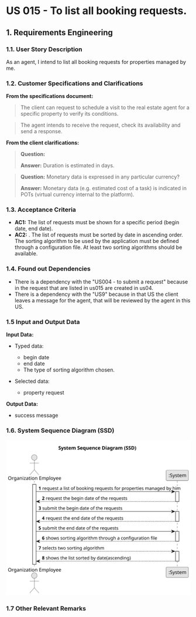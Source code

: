 # US 015 - To list all booking requests.

## 1. Requirements Engineering


### 1.1. User Story Description

As an agent, I intend to list all booking requests for properties managed by me.

### 1.2. Customer Specifications and Clarifications 


**From the specifications document:**

>	The client can request to schedule a visit to the real estate agent for a specific property to verify its conditions.

>   The agent intends to receive the request, check its availability and send a response.

**From the client clarifications:**

> **Question:** 
>  
> **Answer:** Duration is estimated in days.


> **Question:** Monetary data is expressed in any particular currency?
>  
> **Answer:** Monetary data (e.g. estimated cost of a task) is indicated in POTs (virtual currency internal to the platform).


### 1.3. Acceptance Criteria

* **AC1:** The list of requests must be shown for a specific period (begin date, end
  date).
* **AC2:** . The list of requests must be sorted by date in ascending order. The sorting algorithm to be used by the application must be defined through a configuration file. At least two sorting algorithms should be available.

### 1.4. Found out Dependencies


* There is a dependency with the "US004 - to submit a request" because in the request that are listed in us015 are created in us04.
* There is a dependency with the "US9" because in that US the client leaves a message for the agent, that will be reviewed by the agent in this US.


### 1.5 Input and Output Data

**Input Data:**

* Typed data:
	* begin date
    * end date
    * The type of sorting algorithm chosen.
	
* Selected data:
	* property request


**Output Data:**

* success message

### 1.6. System Sequence Diagram (SSD)

![System Sequence Diagram ](svg/us015-system-sequence-diagram.svg)


### 1.7 Other Relevant Remarks
